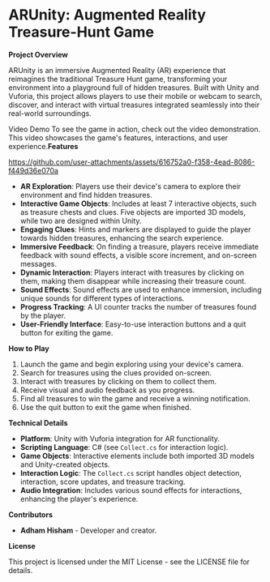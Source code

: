 # ARUnity: Augmented Reality Treasure-Hunt Game

**Project Overview**

ARUnity is an immersive Augmented Reality (AR) experience that reimagines the traditional Treasure Hunt game, transforming your environment into a playground full of hidden treasures. Built with Unity and Vuforia, this project allows players to use their mobile or webcam to search, discover, and interact with virtual treasures integrated seamlessly into their real-world surroundings.

Video Demo
To see the game in action, check out the video demonstration. This video showcases the game's features, interactions, and user experience.**Features**


https://github.com/user-attachments/assets/616752a0-f358-4ead-8086-f449d36e070a





- **AR Exploration**: Players use their device's camera to explore their environment and find hidden treasures.
- **Interactive Game Objects**: Includes at least 7 interactive objects, such as treasure chests and clues. Five objects are imported 3D models, while two are designed within Unity.
- **Engaging Clues**: Hints and markers are displayed to guide the player towards hidden treasures, enhancing the search experience.
- **Immersive Feedback**: On finding a treasure, players receive immediate feedback with sound effects, a visible score increment, and on-screen messages.
- **Dynamic Interaction**: Players interact with treasures by clicking on them, making them disappear while increasing their treasure count.
- **Sound Effects**: Sound effects are used to enhance immersion, including unique sounds for different types of interactions.
- **Progress Tracking**: A UI counter tracks the number of treasures found by the player.
- **User-Friendly Interface**: Easy-to-use interaction buttons and a quit button for exiting the game.

**How to Play**

1. Launch the game and begin exploring using your device's camera.
2. Search for treasures using the clues provided on-screen.
3. Interact with treasures by clicking on them to collect them.
4. Receive visual and audio feedback as you progress.
5. Find all treasures to win the game and receive a winning notification.
6. Use the quit button to exit the game when finished.

**Technical Details**

- **Platform**: Unity with Vuforia integration for AR functionality.
- **Scripting Language**: C# (see `Collect.cs` for interaction logic).
- **Game Objects**: Interactive elements include both imported 3D models and Unity-created objects.
- **Interaction Logic**: The `Collect.cs` script handles object detection, interaction, score updates, and treasure tracking.
- **Audio Integration**: Includes various sound effects for interactions, enhancing the player's experience.

**Contributors**

- **Adham Hisham** - Developer and creator.

**License**

This project is licensed under the MIT License - see the LICENSE file for details.

